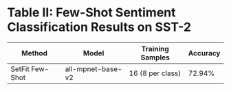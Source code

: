 # Table II: Few-Shot Sentiment Classification Results on SST-2

| Method | Model | Training Samples | Accuracy |
|--------|-------|------------------|----------|
| SetFit Few-Shot | all-mpnet-base-v2 | 16 (8 per class) | 72.94% |
